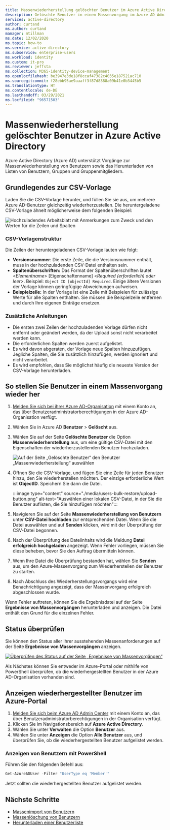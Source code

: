 ```yaml
---
title: Massenwiederherstellung gelöschter Benutzer im Azure Active Directory-Portal | Microsoft-Dokumentation
description: Gelöschte Benutzer in einem Massenvorgang im Azure AD Admin Center in Azure Active Directory wiederherstellen
services: active-directory
author: curtand
ms.author: curtand
manager: mtillman
ms.date: 12/02/2020
ms.topic: how-to
ms.service: active-directory
ms.subservice: enterprise-users
ms.workload: identity
ms.custom: it-pro
ms.reviewer: jeffsta
ms.collection: M365-identity-device-management
ms.openlocfilehash: be3947e3de18f8ccaf47382c4035e187521ac710
ms.sourcegitcommit: f28ebb95ae9aaaff3f87d8388a09b41e0b3445b5
ms.translationtype: HT
ms.contentlocale: de-DE
ms.lasthandoff: 03/29/2021
ms.locfileid: "96571503"
---
```

# <a name="bulk-restore-deleted-users-in-azure-active-directory"></a>Massenwiederherstellung gelöschter Benutzer in Azure Active Directory

Azure Active Directory (Azure AD) unterstützt Vorgänge zur Massenwiederherstellung von Benutzern sowie das Herunterladen von Listen von Benutzern, Gruppen und Gruppenmitgliedern.

## <a name="understand-the-csv-template"></a>Grundlegendes zur CSV-Vorlage

Laden Sie die CSV-Vorlage herunter, und füllen Sie sie aus, um mehrere Azure AD-Benutzer gleichzeitig wiederherzustellen. Die heruntergeladene CSV-Vorlage ähnelt möglicherweise dem folgenden Beispiel:

![Hochzuladendes Arbeitsblatt mit Anmerkungen zum Zweck und den Werten für die Zeilen und Spalten](./media/users-bulk-restore/understand-template.png)

### <a name="csv-template-structure"></a>CSV-Vorlagenstruktur

Die Zeilen der heruntergeladenen CSV-Vorlage lauten wie folgt:

- **Versionsnummer**: Die erste Zeile, die die Versionsnummer enthält, muss in der hochzuladenden CSV-Datei enthalten sein.
- **Spaltenüberschriften:** Das Format der Spaltenüberschriften lautet &lt;*Elementname*&gt; [Eigenschaftenname] &lt;*Required (erforderlich) oder leer*&gt;. Beispiel: `Object ID [objectId] Required`. Einige ältere Versionen der Vorlage können geringfügige Abweichungen aufweisen.
- **Beispielzeile:** In der Vorlage ist eine Zeile mit Beispielen für zulässige Werte für alle Spalten enthalten. Sie müssen die Beispielzeile entfernen und durch Ihre eigenen Einträge ersetzen.

### <a name="additional-guidance"></a>Zusätzliche Anleitungen

- Die ersten zwei Zeilen der hochzuladenden Vorlage dürfen nicht entfernt oder geändert werden, da der Upload sonst nicht verarbeitet werden kann.
- Die erforderlichen Spalten werden zuerst aufgelistet.
- Es wird davon abgeraten, der Vorlage neue Spalten hinzuzufügen. Jegliche Spalten, die Sie zusätzlich hinzufügen, werden ignoriert und nicht verarbeitet.
- Es wird empfohlen, dass Sie möglichst häufig die neueste Version der CSV-Vorlage herunterladen.

## <a name="to-bulk-restore-users"></a>So stellen Sie Benutzer in einem Massenvorgang wieder her

1. [Melden Sie sich bei ihrer Azure AD-Organisation](https://aad.portal.azure.com) mit einem Konto an, das über Benutzeradministratorberechtigungen in der Azure AD-Organisation verfügt.
1. Wählen Sie in Azure AD **Benutzer** > **Gelöscht** aus.
1. Wählen Sie auf der Seite **Gelöschte Benutzer** die Option **Massenwiederherstellung** aus, um eine gültige CSV-Datei mit den Eigenschaften der wiederherzustellenden Benutzer hochzuladen.

    ![Auf der Seite „Gelöschte Benutzer“ den Benutzer „Massenwiederherstellung“ auswählen](./media/users-bulk-restore/bulk-restore.png)

1. Öffnen Sie die CSV-Vorlage, und fügen Sie eine Zeile für jeden Benutzer hinzu, den Sie wiederherstellen möchten. Der einzige erforderliche Wert ist **ObjectID**. Speichern Sie dann die Datei.

    :::image type="content" source="./media/users-bulk-restore/upload-button.png" alt-text="Auswählen einer lokalen CSV-Datei, in der Sie die Benutzer auflisten, die Sie hinzufügen möchten":::

1. Navigieren Sie auf der Seite **Massenwiederherstellung von Benutzern** unter **CSV-Datei hochladen** zur entsprechenden Datei. Wenn Sie die Datei auswählen und auf **Senden** klicken, wird mit der Überprüfung der CSV-Datei begonnen.
1. Nach der Überprüfung des Dateiinhalts wird die Meldung **Datei erfolgreich hochgeladen** angezeigt. Wenn Fehler vorliegen, müssen Sie diese beheben, bevor Sie den Auftrag übermitteln können.
1. Wenn Ihre Datei die Überprüfung bestanden hat, wählen Sie **Senden** aus, um den Azure-Massenvorgang zum Wiederherstellen der Benutzer zu starten.
1. Nach Abschluss des Wiederherstellungsvorgangs wird eine Benachrichtigung angezeigt, dass der Massenvorgang erfolgreich abgeschlossen wurde.

Wenn Fehler auftreten, können Sie die Ergebnisdatei auf der Seite **Ergebnisse von Massenvorgängen** herunterladen und anzeigen. Die Datei enthält den Grund für die einzelnen Fehler.

## <a name="check-status"></a>Status überprüfen

Sie können den Status aller Ihrer ausstehenden Massenanforderungen auf der Seite **Ergebnisse von Massenvorgängen** anzeigen.

[![Überprüfen des Status auf der Seite „Ergebnisse von Massenvorgängen“](./media/users-bulk-restore/bulk-center.png)](./media/users-bulk-restore/bulk-center.png#lightbox)

Als Nächstes können Sie entweder im Azure-Portal oder mithilfe von PowerShell überprüfen, ob die wiederhergestellten Benutzer in der Azure AD-Organisation vorhanden sind.

## <a name="view-restored-users-in-the-azure-portal"></a>Anzeigen wiederhergestellter Benutzer im Azure-Portal

1. [Melden Sie sich beim Azure AD Admin Center](https://aad.portal.azure.com) mit einem Konto an, das über Benutzeradministratorberechtigungen in der Organisation verfügt.
1. Klicken Sie im Navigationsbereich auf **Azure Active Directory**.
1. Wählen Sie unter **Verwalten** die Option **Benutzer** aus.
1. Wählen Sie unter **Anzeigen** die Option **Alle Benutzer** aus, und überprüfen Sie, ob die wiederhergestellten Benutzer aufgelistet werden.

### <a name="view-users-with-powershell"></a>Anzeigen von Benutzern mit PowerShell

Führen Sie den folgenden Befehl aus:

``` PowerShell
Get-AzureADUser -Filter "UserType eq 'Member'"
```

Jetzt sollten die wiederhergestellten Benutzer aufgelistet werden.

## <a name="next-steps"></a>Nächste Schritte

- [Massenimport von Benutzern](users-bulk-add.md)
- [Massenlöschung von Benutzern](users-bulk-delete.md)
- [Herunterladen einer Benutzerliste](users-bulk-download.md)

